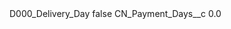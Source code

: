 <?xml version="1.0" encoding="UTF-8"?>
<CustomMetadata xmlns="http://soap.sforce.com/2006/04/metadata" xmlns:xsi="http://www.w3.org/2001/XMLSchema-instance" xmlns:xsd="http://www.w3.org/2001/XMLSchema">
    <label>D000_Delivery_Day</label>
    <protected>false</protected>
    <values>
        <field>CN_Payment_Days__c</field>
        <value xsi:type="xsd:double">0.0</value>
    </values>
</CustomMetadata>
